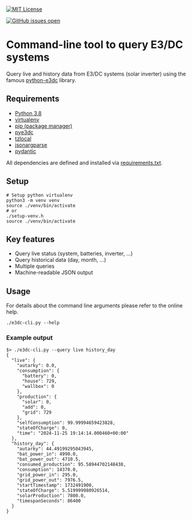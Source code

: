 [![MIT License](https://img.shields.io/github/license/waldbaer/e3dc-cli?style=flat-square)](https://opensource.org/licenses/MIT)

[![GitHub issues open](https://img.shields.io/github/issues/waldbaer/e3dc-cli?style=flat-square)](https://github.com/waldbaer/e3dc-cli/issues)


# Command-line tool to query E3/DC systems

Query live and history data from E3/DC systems (solar inverter)
using the famous [python-e3dc](https://github.com/fsantini/python-e3dc) library.

## Requirements ##

 - [Python 3.8](https://www.python.org/)
 - [virtualenv](https://virtualenv.readthedocs.org)
 - [pip (package manager)](https://pip.pypa.io/)
 - [pye3dc](https://github.com/fsantini/python-e3dc)
 - [tzlocal](https://github.com/regebro/tzlocal)
 - [jsonargparse](https://github.com/omni-us/jsonargparse/)
 - [pydantic](https://github.com/pydantic/pydantic)

All dependencies are defined and installed via [requirements.txt](requirements.txt).


## Setup
```
# Setup python virtualenv
python3 -m venv venv
source ./venv/bin/activate
# or
./setup-venv.h
source ./venv/bin/activate
```

## Key features ##
- Query live status (system, batteries, inverter, ...)
- Query historical data (day, month, ...)
- Multiple queries
- Machine-readable JSON output

## Usage

For details about the command line arguments please refer to the online help.

```
./e3dc-cli.py --help
```

### Example output
```
$> ./e3dc-cli.py --query live history_day
{
  "live": {
    "autarky": 0.0,
    "consumption": {
      "battery": 0,
      "house": 729,
      "wallbox": 0
    },
    "production": {
      "solar": 0,
      "add": 0,
      "grid": 729
    },
    "selfConsumption": 99.99994659423828,
    "stateOfCharge": 0,
    "time": "2024-11-25 19:14:14.000460+00:00"
  },
  "history_day": {
    "autarky": 44.49199295043945,
    "bat_power_in": 4990.0,
    "bat_power_out": 4710.5,
    "consumed_production": 95.58944702148438,
    "consumption": 14370.0,
    "grid_power_in": 295.0,
    "grid_power_out": 7976.5,
    "startTimestamp": 1732491900,
    "stateOfCharge": 5.519999980926514,
    "solarProduction": 7800.0,
    "timespanSeconds": 86400
  }
}
```
